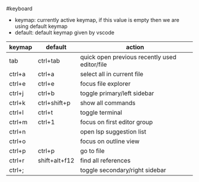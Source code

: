 #keyboard 

- keymap: currently active keymap, if this value is empty then we are using default keymap
- default: default keymap given by vscode

| keymap | default       | action                                        |
| ------ | ------------- | --------------------------------------------- |
| tab    | ctrl+tab      | quick open previous recently used editor/file |
| ctrl+a | ctrl+a        | select all in current file                    |
| ctrl+e | ctrl+e        | focus file explorer                           |
| ctrl+j | ctrl+b        | toggle primary/left sidebar                   |
| ctrl+k | ctrl+shift+p  | show all commands                             |
| ctrl+l | ctrl+t        | toggle terminal                               |
| ctrl+m | ctrl+1        | focus on first editor group                   |
| ctrl+n |               | open lsp suggestion list                      |
| ctrl+o |               | focus on outline view                         |
| ctrl+p | ctrl+p        | go to file                                    |
| ctrl+r | shift+alt+f12 | find all references                           |
| ctrl+; |               | toggle secondary/right sidebar                |
